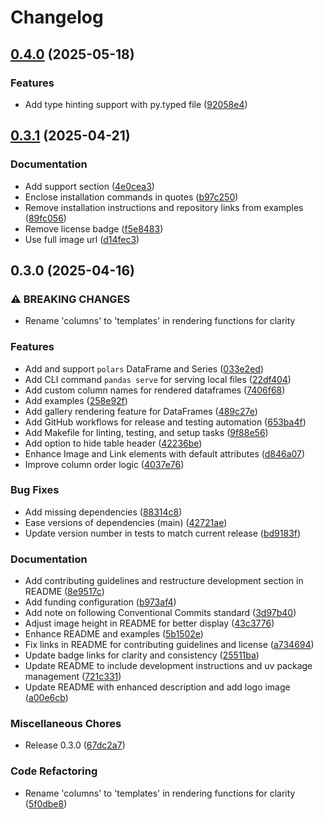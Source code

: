 # Changelog

## [0.4.0](https://github.com/nok/pandas-render/compare/v0.3.1...v0.4.0) (2025-05-18)


### Features

* Add type hinting support with py.typed file ([92058e4](https://github.com/nok/pandas-render/commit/92058e4a256ec965fea5be2979710ffd10b81f81))

## [0.3.1](https://github.com/nok/pandas-render/compare/v0.3.0...v0.3.1) (2025-04-21)


### Documentation

* Add support section ([4e0cea3](https://github.com/nok/pandas-render/commit/4e0cea3c4ff6357d9245ac61ef3fbb447b081dfd))
* Enclose installation commands in quotes ([b97c250](https://github.com/nok/pandas-render/commit/b97c2500598ef120897f56fad6b1e57efed290f3))
* Remove installation instructions and repository links from examples ([89fc056](https://github.com/nok/pandas-render/commit/89fc0569c36036b48b6ca6096816e183876e0378))
* Remove license badge ([f5e8483](https://github.com/nok/pandas-render/commit/f5e84835f745c8a1c447d03a655beea1293b3095))
* Use full image url ([d14fec3](https://github.com/nok/pandas-render/commit/d14fec36c49242c3966a68bf3c657c3e9cdbfa38))

## 0.3.0 (2025-04-16)


### ⚠ BREAKING CHANGES

* Rename 'columns' to 'templates' in rendering functions for clarity

### Features

* Add and support `polars` DataFrame and Series ([033e2ed](https://github.com/nok/pandas-render/commit/033e2ed2a6846b94629f0527ae0c082c1c662d4a))
* Add CLI command `pandas serve` for serving local files ([22df404](https://github.com/nok/pandas-render/commit/22df40499b97b183771e3a7e71acd9d66cca38fe))
* Add custom column names for rendered dataframes ([7406f68](https://github.com/nok/pandas-render/commit/7406f688c88022c6de8770f756305b32852a0f6b))
* Add examples ([258e92f](https://github.com/nok/pandas-render/commit/258e92f700fa27be92dce7dccfa1277bc34d8846))
* Add gallery rendering feature for DataFrames ([489c27e](https://github.com/nok/pandas-render/commit/489c27ea91381c255db7f46ee623d15e65a795d6))
* Add GitHub workflows for release and testing automation ([653ba4f](https://github.com/nok/pandas-render/commit/653ba4f6b96174a6cc54de14403bb3d95f403eb2))
* Add Makefile for linting, testing, and setup tasks ([9f88e56](https://github.com/nok/pandas-render/commit/9f88e56c2f23db44066cdc7f92b90459c4f633d3))
* Add option to hide table header ([42236be](https://github.com/nok/pandas-render/commit/42236be39e03512ec7ca5312fd3820a8490bf3d2))
* Enhance Image and Link elements with default attributes ([d846a07](https://github.com/nok/pandas-render/commit/d846a072aafc9f545480e9169753916a9dc779f5))
* Improve column order logic ([4037e76](https://github.com/nok/pandas-render/commit/4037e7635439b3e6f8730dcbfd3e58e51a1d728a))


### Bug Fixes

* Add missing dependencies ([88314c8](https://github.com/nok/pandas-render/commit/88314c8551031533fa503a3c6380cda0b02fdad0))
* Ease versions of dependencies (main) ([42721ae](https://github.com/nok/pandas-render/commit/42721ae852b11d1d4cdfb543a08867dcfe9cffa8))
* Update version number in tests to match current release ([bd9183f](https://github.com/nok/pandas-render/commit/bd9183f68d4adfebf6e9e5bc88caef247989c3ec))


### Documentation

* Add contributing guidelines and restructure development section in README ([8e9517c](https://github.com/nok/pandas-render/commit/8e9517c774d55e9b96d47505ec3388d2877e1f78))
* Add funding configuration ([b973af4](https://github.com/nok/pandas-render/commit/b973af4df10a9cbf77887d1808e98b8165a6b370))
* Add note on following Conventional Commits standard ([3d97b40](https://github.com/nok/pandas-render/commit/3d97b403d703cd2c450b527c90b86a306bc5b106))
* Adjust image height in README for better display ([43c3776](https://github.com/nok/pandas-render/commit/43c377610cc1e5db1720adb9eb3c0fbf567f84b8))
* Enhance README and examples ([5b1502e](https://github.com/nok/pandas-render/commit/5b1502e001e332f87bf684176bb3f91a6897847f))
* Fix links in README for contributing guidelines and license ([a734694](https://github.com/nok/pandas-render/commit/a734694f8f1fc69fc14b93121deb72d7a4962242))
* Update badge links for clarity and consistency ([25511ba](https://github.com/nok/pandas-render/commit/25511ba74faee3ae1a9a747a37f688a8d5b97ae8))
* Update README to include development instructions and uv package management ([721c331](https://github.com/nok/pandas-render/commit/721c33129e87dca4f96efcd5285833c9ffa6d278))
* Update README with enhanced description and add logo image ([a00e6cb](https://github.com/nok/pandas-render/commit/a00e6cbe2eb8fe859a88f489d83eae6303d30692))


### Miscellaneous Chores

* Release 0.3.0 ([67dc2a7](https://github.com/nok/pandas-render/commit/67dc2a795fe708bdf3ad565204bd213f3c37bf9c))


### Code Refactoring

* Rename 'columns' to 'templates' in rendering functions for clarity ([5f0dbe8](https://github.com/nok/pandas-render/commit/5f0dbe85f52ed79788a04c3c3d5db4cbc6c7f81f))
